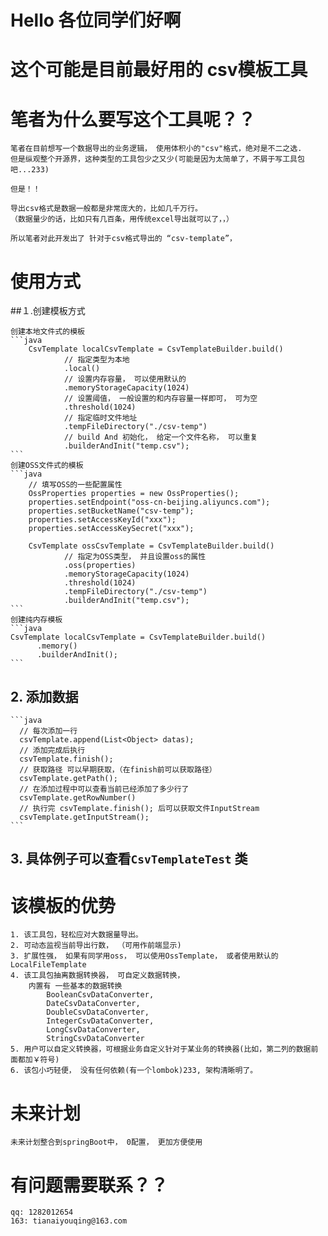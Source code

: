 # Hello 各位同学们好啊
# 这个可能是目前最好用的 csv模板工具

# 笔者为什么要写这个工具呢？？
    笔者在目前想写一个数据导出的业务逻辑， 使用体积小的"csv"格式，绝对是不二之选.
    但是纵观整个开源界，这种类型的工具包少之又少(可能是因为太简单了，不屑于写工具包吧...233)
    
    但是！！
    
    导出csv格式是数据一般都是非常庞大的，比如几千万行。
    （数据量少的话，比如只有几百条，用传统excel导出就可以了，，）
    
    所以笔者对此开发出了 针对于csv格式导出的 “csv-template”，
# 使用方式

##１.创建模板方式
 
    创建本地文件式的模板
    ```java
        CsvTemplate localCsvTemplate = CsvTemplateBuilder.build()
                // 指定类型为本地
                .local()
                // 设置内存容量， 可以使用默认的
                .memoryStorageCapacity(1024)
                // 设置阈值， 一般设置的和内存容量一样即可， 可为空
                .threshold(1024)
                // 指定临时文件地址
                .tempFileDirectory("./csv-temp")
                // build And 初始化， 给定一个文件名称， 可以重复
                .builderAndInit("temp.csv");
    ```
    创建OSS文件式的模板 
    ```java
        // 填写OSS的一些配置属性
        OssProperties properties = new OssProperties();
        properties.setEndpoint("oss-cn-beijing.aliyuncs.com");
        properties.setBucketName("csv-temp");
        properties.setAccessKeyId("xxx");
        properties.setAccessKeySecret("xxx");
        
        CsvTemplate ossCsvTemplate = CsvTemplateBuilder.build()
                // 指定为OSS类型， 并且设置oss的属性
                .oss(properties)
                .memoryStorageCapacity(1024)
                .threshold(1024)
                .tempFileDirectory("./csv-temp")
                .builderAndInit("temp.csv");
    ```
    创建纯内存模板
    ```java
    CsvTemplate localCsvTemplate = CsvTemplateBuilder.build()
          .memory()
          .builderAndInit();
    ```
 ## 2. 添加数据
    ```java
      // 每次添加一行
      csvTemplate.append(List<Object> datas); 
      // 添加完成后执行
      csvTemplate.finish();
      // 获取路径 可以早期获取，（在finish前可以获取路径）
      csvTemplate.getPath();
      // 在添加过程中可以查看当前已经添加了多少行了
      csvTemplate.getRowNumber()
      // 执行完 csvTemplate.finish(); 后可以获取文件InputStream
      csvTemplate.getInputStream();
    ```
 ## 3. 具体例子可以查看`CsvTemplateTest` 类
# 该模板的优势
 
    1. 该工具包，轻松应对大数据量导出。
    2. 可动态监视当前导出行数， （可用作前端显示)
    3. 扩展性强， 如果有同学用oss， 可以使用OssTemplate， 或者使用默认的LocalFileTemplate
    4. 该工具包抽离数据转换器， 可自定义数据转换， 
        内置有 一些基本的数据转换
            BooleanCsvDataConverter,
            DateCsvDataConverter,
            DoubleCsvDataConverter,
            IntegerCsvDataConverter,
            LongCsvDataConverter,
            StringCsvDataConverter
    5. 用户可以自定义转换器，可根据业务自定义针对于某业务的转换器(比如，第二列的数据前面都加￥符号)
    6. 该包小巧轻便， 没有任何依赖(有一个lombok)233, 架构清晰明了。
# 未来计划
    未来计划整合到springBoot中， 0配置， 更加方便使用

# 有问题需要联系？？
    qq: 1282012654
    163: tianaiyouqing@163.com
    
       